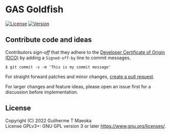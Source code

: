 # GAS Goldfish

[![License](https://img.shields.io/github/license/guimspace/gas-goldfish)](https://github.com/guimspace/gas-goldfish/blob/master/LICENSE) [![Version](https://img.shields.io/github/v/tag/guimspace/gas-goldfish?include_prereleases)](https://github.com/guimspace/gas-goldfish/releases)


## Contribute code and ideas

Contributors *sign-off* that they adhere to the [Developer Certificate of Origin (DCO)](https://developercertificate.org/) by adding a `Signed-off-by` line to commit messages.

```
$ git commit -s -m 'This is my commit message'
```

For straight forward patches and minor changes, [create a pull request](https://docs.github.com/en/pull-requests/collaborating-with-pull-requests/proposing-changes-to-your-work-with-pull-requests/creating-a-pull-request).

For larger changes and feature ideas, please open an issue first for a discussion before implementation.


## License

Copyright (C) 2022 Guilherme T Maeoka  
License GPLv3+: GNU GPL version 3 or later <https://www.gnu.org/licenses/>.
